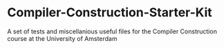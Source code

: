 # Compiler-Construction-Starter-Kit
A set of tests and miscellanious useful files for the Compiler Construction course at the University of Amsterdam
